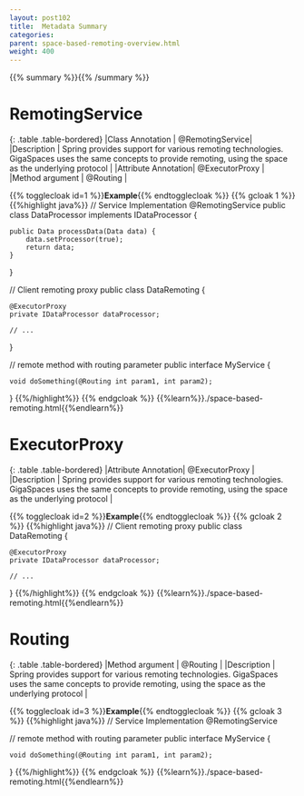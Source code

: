 ```yaml
---
layout: post102
title:  Metadata Summary
categories:
parent: space-based-remoting-overview.html
weight: 400
---
```


{{% summary %}}{{% /summary %}}


# RemotingService

{: .table .table-bordered}
|Class Annotation    | @RemotingService|
|Description         | Spring provides support for various remoting technologies. GigaSpaces uses the same concepts to provide remoting, using the space as the underlying protocol |
|Attribute Annotation| @ExecutorProxy  |
|Method argument     | @Routing |


{{% togglecloak id=1 %}}**Example**{{% endtogglecloak %}}
{{% gcloak 1 %}}
{{%highlight java%}}
// Service Implementation
@RemotingService
public class DataProcessor implements IDataProcessor {

    public Data processData(Data data) {
    	data.setProcessor(true);
    	return data;
    }
}

// Client remoting proxy
public class DataRemoting {

    @ExecutorProxy
    private IDataProcessor dataProcessor;

    // ...
}

// remote method with routing parameter
public interface MyService {

    void doSomething(@Routing int param1, int param2);
}
{{%/highlight%}}
{{% endgcloak %}}
{{%learn%}}./space-based-remoting.html{{%endlearn%}}


# ExecutorProxy

{: .table .table-bordered}
|Attribute Annotation| @ExecutorProxy  |
|Description         | Spring provides support for various remoting technologies. GigaSpaces uses the same concepts to provide remoting, using the space as the underlying protocol |


{{% togglecloak id=2 %}}**Example**{{% endtogglecloak %}}
{{% gcloak 2 %}}
{{%highlight java%}}
// Client remoting proxy
public class DataRemoting {

    @ExecutorProxy
    private IDataProcessor dataProcessor;

    // ...
}
{{%/highlight%}}
{{% endgcloak %}}
{{%learn%}}./space-based-remoting.html{{%endlearn%}}


# Routing

{: .table .table-bordered}
|Method argument     | @Routing |
|Description         | Spring provides support for various remoting technologies. GigaSpaces uses the same concepts to provide remoting, using the space as the underlying protocol |



{{% togglecloak id=3 %}}**Example**{{% endtogglecloak %}}
{{% gcloak 3 %}}
{{%highlight java%}}
// Service Implementation
@RemotingService

   // remote method with routing parameter
   public interface MyService {

    void doSomething(@Routing int param1, int param2);
}
{{%/highlight%}}
{{% endgcloak %}}
{{%learn%}}./space-based-remoting.html{{%endlearn%}}